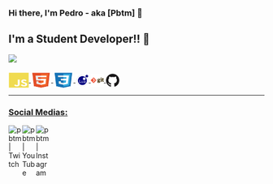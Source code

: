 ### Hi there, I'm Pedro - aka [Pbtm] 👋
## I'm a Student Developer!! 🐌

<div align="left">
  <a href="https://github.com/Pbtm999">
  <img height="180em" src="https://github-readme-stats.vercel.app/api?username=Pbtm999&show_icons=true&theme=github_dark&include_all_commits=true&count_private=true"/>
</div>
  
<div style="display: inline_block"><br>
  <img align="center" alt="Rafa-Js" height="30" width="40" src="https://raw.githubusercontent.com/devicons/devicon/master/icons/javascript/javascript-plain.svg">
  <img align="center" alt="Rafa-HTML" height="30" width="40" src="https://raw.githubusercontent.com/devicons/devicon/master/icons/html5/html5-original.svg">
  <img align="center" alt="Rafa-CSS" height="30" width="40" src="https://raw.githubusercontent.com/devicons/devicon/master/icons/css3/css3-original.svg">
  <img align="center" alt="Lua" width="26px" src="https://raw.githubusercontent.com/github/explore/80688e429a7d4ef2fca1e82350fe8e3517d3494d/topics/lua/lua.png" />
  <img align="center" alt="Git" width="26px" src="https://raw.githubusercontent.com/github/explore/80688e429a7d4ef2fca1e82350fe8e3517d3494d/topics/git/git.png" />
  <img align="center" alt="GitHub" width="26px" src="https://raw.githubusercontent.com/github/explore/78df643247d429f6cc873026c0622819ad797942/topics/github/github.png" />
</div>
  
-------------------------------------------------------------------------
### Social Medias:

[<img align="left" alt="pbtm | Twitch" width="27px" src="https://camo.githubusercontent.com/80fd45e5ca8aa2f6f1ef116418f9927f297a1d11b2524349d5cc3d4b31f90623/68747470733a2f2f696d672e69636f6e73382e636f6d2f666c75656e742f32782f7477697463682e706e67" />][website]
[<img align="left" alt="pbtm | YouTube" width="27px" src="https://camo.githubusercontent.com/7ef51d7837cebee093e9fb88fb37ab2c03de5f7c87e8f3390cb960b1ec629d01/68747470733a2f2f696d672e69636f6e73382e636f6d2f636f6c6f722f32782f796f75747562652d706c61792e706e67" />][youtube]
[<img align="left" alt="pbtm | Instagram" width="27px" src="https://camo.githubusercontent.com/7d7411f39f33234c090efbdc7a62f4208ace9aea7926f470d4b8c5678a90d8df/68747470733a2f2f692e6962622e636f2f747a38736b484d2f69636f6e73382d696e7374616772616d2d34382e706e67"/>][instagram]

  
[website]: https://www.twitch.tv/pbtmpt
[youtube]: https://www.youtube.com/channel/UCRpmJS54IRzINnPfGtyjAQg
[instagram]: https://www.instagram.com/_pedro_wp9
